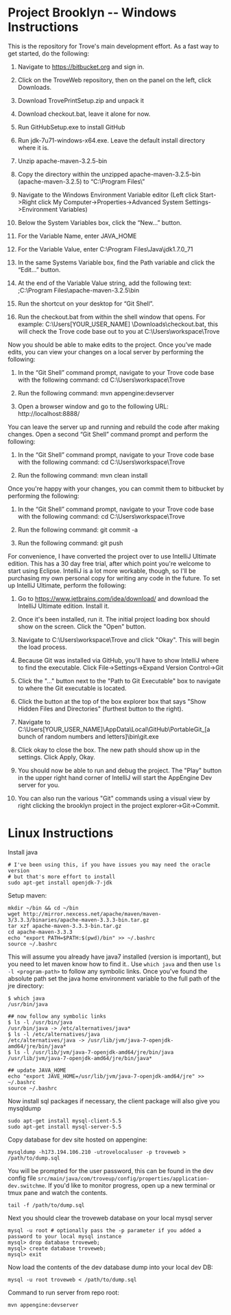 Project Brooklyn -- Windows Instructions
=============================

This is the repository for Trove's main development effort.  As a fast way to get started, do the following:

1.  Navigate to https://bitbucket.org and sign in.

1.  Click on the TroveWeb repository, then on the panel on the left, click Downloads.

1.  Download TrovePrintSetup.zip and unpack it

1.  Download checkout.bat, leave it alone for now.

1.  Run GitHubSetup.exe to install GitHub

1.  Run jdk-7u71-windows-x64.exe.  Leave the default install directory where it is.

1.  Unzip apache-maven-3.2.5-bin

1.  Copy the directory within the unzipped apache-maven-3.2.5-bin (apache-maven-3.2.5) to “C:\Program Files\”

1.  Navigate to the Windows Environment Variable editor (Left click Start->Right click My Computer->Properties->Advanced System Settings->Environment Variables)

1.  Below the System Variables box, click the “New…” button.

1.  For the Variable Name, enter JAVA_HOME

1.  For the Variable Value, enter C:\Program Files\Java\jdk1.7.0_71

1.  In the same Systems Variable box, find the Path variable and click the “Edit…” button.

1.  At the end of the Variable Value string, add the following text: ;C:\Program Files\apache-maven-3.2.5\bin

1.  Run the shortcut on your desktop for “Git Shell”.

1.  Run the checkout.bat from within the shell window that opens.  For example: C:\Users\[YOUR_USER_NAME] \Downloads\checkout.bat, this will check the Trove code base out to you at C:\Users\workspace\Trove


Now you should be able to make edits to the project.  Once you’ve made edits, you can view your changes on a local server by performing the following:

1.  In the “Git Shell” command prompt, navigate to your Trove code base with the following command: cd C:\Users\workspace\Trove

1.  Run the following command: mvn appengine:devserver

1.  Open a browser window and go to the following URL: http://localhost:8888/

You can leave the server up and running and rebuild the code after making changes.  Open a second “Git Shell” command prompt and perform the following:

1.  In the “Git Shell” command prompt, navigate to your Trove code base with the following command: cd C:\Users\workspace\Trove

1.  Run the following command: mvn clean install

Once you're happy with your changes, you can commit them to bitbucket by performing the following:

1.  In the “Git Shell” command prompt, navigate to your Trove code base with the following command: cd C:\Users\workspace\Trove

1.  Run the following command: git commit -a

1.  Run the following command: git push


For convenience, I have converted the project over to use IntelliJ Ultimate edition.  This has a 30 day free trial, after which point you're welcome to start using Eclipse.
IntelliJ is a lot more workable, though, so I'll be purchasing my own personal copy for writing any code in the future.  To set up IntelliJ Ultimate,
perform the following:

1. Go to https://www.jetbrains.com/idea/download/ and download the IntelliJ Ultimate edition.  Install it.

1. Once it's been installed, run it.  The initial project loading box should show on the screen.  Click the "Open" button.

1. Navigate to C:\Users\workspace\Trove and click "Okay".  This will begin the load process.

1. Because Git was installed via GitHub, you'll have to show IntelliJ where to find the executable.  Click File->Settings->Expand Version Control->Git

1. Click the "..." button next to the "Path to Git Executable" box to navigate to where the Git executable is located.

1. Click the button at the top of the box explorer box that says "Show Hidden Files and Directories" (furthest button to the right).

1. Navigate to C:\Users\[YOUR_USER_NAME]\AppData\Local\GitHub\PortableGit_[a bunch of random numbers and letters]\bin\git.exe

1. Click okay to close the box.  The new path should show up in the settings.  Click Apply, Okay.

1. You should now be able to run and debug the project.  The "Play" button in the upper right hand corner of IntelliJ will start the AppEngine Dev server for you.

1. You can also run the various "Git" commands using a visual view by right clicking the brooklyn project in the project explorer->Git->Commit.


Linux Instructions
======

Install java

    # I've been using this, if you have issues you may need the oracle version
    # but that's more effort to install
    sudo apt-get install openjdk-7-jdk

Setup maven:

    mkdir ~/bin && cd ~/bin
    wget http://mirror.nexcess.net/apache/maven/maven-3/3.3.3/binaries/apache-maven-3.3.3-bin.tar.gz
    tar xzf apache-maven-3.3.3-bin.tar.gz
    cd apache-maven-3.3.3
    echo "export PATH=$PATH:$(pwd)/bin" >> ~/.bashrc
    source ~/.bashrc

This will assume you already have java7 installed (version is important), but you need to let
maven know how to find it.. Use `which java` and then use `ls -l <program-path>` to follow any
symbolic links. Once you've found the absolute path set the java home environment variable to
the full path of the jre directory:

    $ which java
    /usr/bin/java

    ## now follow any symbolic links
    $ ls -l /usr/bin/java
    /usr/bin/java -> /etc/alternatives/java*
    $ ls -l /etc/alternatives/java
    /etc/alternatives/java -> /usr/lib/jvm/java-7-openjdk-amd64/jre/bin/java*
    $ ls -l /usr/lib/jvm/java-7-openjdk-amd64/jre/bin/java
    /usr/lib/jvm/java-7-openjdk-amd64/jre/bin/java*

    ## update JAVA_HOME
    echo "export JAVE_HOME=/usr/lib/jvm/java-7-openjdk-amd64/jre" >> ~/.bashrc
    source ~/.bashrc

Now install sql packages if necessary, the client package will also give you mysqldump

    sudo apt-get install mysql-client-5.5
    sudo apt-get install mysql-server-5.5

Copy database for dev site hosted on appengine:

    mysqldump -h173.194.106.210 -utrovelocaluser -p troveweb > /path/to/dump.sql

You will be prompted for the user password, this can be found in the dev config file
`src/main/java/com/troveup/config/properties/application-dev.switchme`. If you'd like to monitor
progress, open up a new terminal or tmux pane and watch the contents.

    tail -f /path/to/dump.sql

Next you should clear the troveweb database on your local mysql server

    mysql -u root # optionally pass the -p parameter if you added a password to your local mysql instance
    mysql> drop database troveweb;
    mysql> create database troveweb;
    mysql> exit

Now load the contents of the dev database dump into your local dev DB:

    mysql -u root troveweb < /path/to/dump.sql

Command to run server from repo root:

    mvn appengine:devserver

